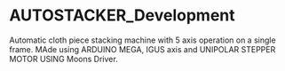 # AUTOSTACKER_Development
Automatic cloth piece stacking machine with 5 axis operation on a single frame. MAde using ARDUINO MEGA, IGUS axis and UNIPOLAR STEPPER MOTOR USING Moons Driver.
